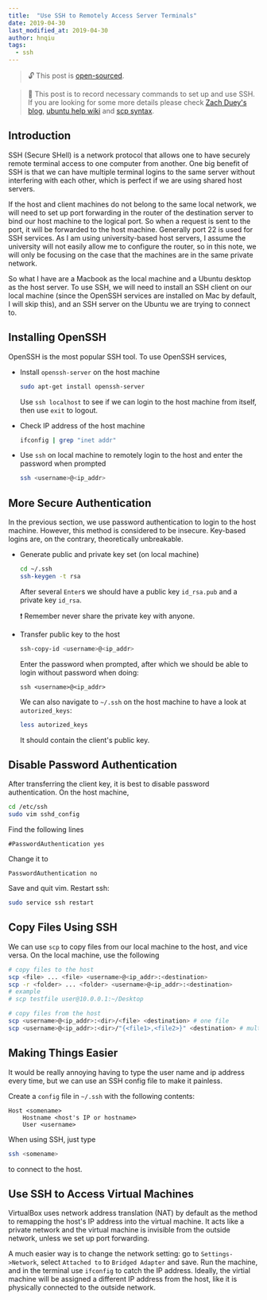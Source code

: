 ```yaml
---
title:  "Use SSH to Remotely Access Server Terminals"
date: 2019-04-30
last_modified_at: 2019-04-30
author: hnqiu
tags:
  - ssh
---
```


> :unlock: This post is [open-sourced](https://github.com/hnqiu/open-sourced-posts/blob/master/2019-04-30-using-ssh.md).

> :pencil: This post is to record necessary commands to set up and use SSH. If you are looking for some more details please check [Zach Duey's blog][zach], [ubuntu help wiki][ubuntu_ssh] and [scp syntax][scp].

## Introduction

SSH (Secure SHell) is a network protocol that allows one to have securely remote terminal access to one computer from another.
One big benefit of SSH is that we can have multiple terminal logins to the same server without interfering with each other, which is perfect if we are using shared host servers.

If the host and client machines do not belong to the same local network, we will need to set up port forwarding in the router of the destination server to bind our host machine to the logical port. So when a request is sent to the port, it will be forwarded to the host machine. Generally port 22 is used for SSH services. 
As I am using university-based host servers, I assume the university will not easily allow me to configure the router, so in this note, we will only be focusing on the case that the machines are in the same private network.

So what I have are a Macbook as the local machine and a Ubuntu desktop as the host server.
To use SSH, we will need to install an SSH client on our local machine (since the OpenSSH services are installed on Mac by default, I will skip this), and an SSH server on the Ubuntu we are trying to connect to. 

## Installing OpenSSH

OpenSSH is the most popular SSH tool. To use OpenSSH services, 

- Install `openssh-server` on the host machine
  ```sh
  sudo apt-get install openssh-server
  ```
  Use `ssh localhost` to see if we can login to the host machine from itself, then use `exit` to logout.

- Check IP address of the host machine
  ```sh
  ifconfig | grep "inet addr"
  ```

- Use `ssh` on local machine to remotely login to the host and enter the password when prompted
  ```sh
  ssh <username>@<ip_addr>
  ```

## More Secure Authentication 

In the previous section, we use password authentication to login to the host machine. However, this method is considered to be insecure. Key-based logins are, on the contrary, theoretically unbreakable.

- Generate public and private key set (on local machine)
  ```sh
  cd ~/.ssh
  ssh-keygen -t rsa
  ```
  After several `Enter`s we should have a public key `id_rsa.pub` and a private key `id_rsa`. 

  :exclamation: Remember never share the private key with anyone.

- Transfer public key to the host
  ```sh
  ssh-copy-id <username>@<ip_addr>
  ```
  Enter the password when prompted, after which we should be able to login without password when doing:
  ```shell
  ssh <username>@<ip_addr>
  ```
  We can also navigate to `~/.ssh` on the host machine to have a look at `autorized_keys`:
  ```sh
  less autorized_keys
  ```
  It should contain the client's public key.

## Disable Password Authentication
After transferring the client key, it is best to disable password authentication. On the host machine,
```sh
cd /etc/ssh
sudo vim sshd_config
```

Find the following lines
```
#PasswordAuthentication yes
```

Change it to
```
PasswordAuthentication no
```

Save and quit vim. Restart ssh:
```sh
sudo service ssh restart
```

## Copy Files Using SSH
We can use `scp` to copy files from our local machine to the host, and vice versa.
On the local machine, use the following
```sh
# copy files to the host
scp <file> ... <file> <username>@<ip_addr>:<destination> 
scp -r <folder> ... <folder> <username>@<ip_addr>:<destination>
# example
# scp testfile user@10.0.0.1:~/Desktop

# copy files from the host
scp <username>@<ip_addr>:<dir>/<file> <destination> # one file
scp <username>@<ip_addr>:<dir>/"{<file1>,<file2>}" <destination> # multiple files
```

## Making Things Easier

It would be really annoying having to type the user name and ip address every time, but we can use an SSH config file to make it painless.

Create a `config` file in `~/.ssh` with the following contents:
```
Host <somename>
    Hostname <host's IP or hostname>
    User <username>
```

When using SSH, just type
```sh
ssh <somename>
```
to connect to the host.


## Use SSH to Access Virtual Machines

VirtualBox uses network address translation (NAT) by default as the method to remapping the host's IP address into the virtual machine. It acts like a private network and the virtual machine is invisible from the outside network, unless we set up port forwarding. 

A much easier way is to change the network setting: go to `Settings->Network`, select `Attached to` to `Bridged Adapter` and save.
Run the machine, and in the terminal use `ifconfig` to catch the IP address. Ideally, the virtial machine will be assigned a different IP address from the host, like it is physically connected to the outside network.


[zach]: https://dev.to/zduey/how-to-set-up-an-ssh-server-on-a-home-computer

[ubuntu_ssh]: https://help.ubuntu.com/community/SSH/OpenSSH/Keys

[scp]: http://www.hypexr.org/linux_scp_help.php

